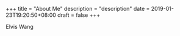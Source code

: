 +++
title = "About Me"
description = "description"
date = 2019-01-23T19:20:50+08:00
draft = false
+++

Elvis Wang <mail _AT_ wangbo _DOT_ im>
